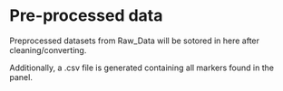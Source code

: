 # Pre-processed data

Preprocessed datasets from Raw_Data will be sotored in here after cleaning/converting.

Additionally, a .csv file is generated containing all markers found in the panel.